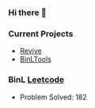 ### Hi there 👋

### Current Projects
- [Revive](https://github.com/BinL233/Revive)
- [BinLTools](https://github.com/BinL233/BinLTools_Gin)

### BinL [Leetcode](https://leetcode.cn/u/binl233/)

* Problem Solved: 182
